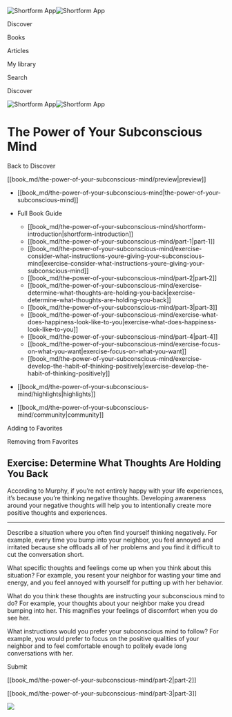![Shortform App](/img/logo.36a2399e.svg)![Shortform App](/img/logo-dark.70c1b072.svg)

Discover

Books

Articles

My library

Search

Discover

![Shortform App](/img/logo.36a2399e.svg)![Shortform App](/img/logo-dark.70c1b072.svg)

# The Power of Your Subconscious Mind

Back to Discover

[[book_md/the-power-of-your-subconscious-mind/preview|preview]]

  * [[book_md/the-power-of-your-subconscious-mind|the-power-of-your-subconscious-mind]]
  * Full Book Guide

    * [[book_md/the-power-of-your-subconscious-mind/shortform-introduction|shortform-introduction]]
    * [[book_md/the-power-of-your-subconscious-mind/part-1|part-1]]
    * [[book_md/the-power-of-your-subconscious-mind/exercise-consider-what-instructions-youre-giving-your-subconscious-mind|exercise-consider-what-instructions-youre-giving-your-subconscious-mind]]
    * [[book_md/the-power-of-your-subconscious-mind/part-2|part-2]]
    * [[book_md/the-power-of-your-subconscious-mind/exercise-determine-what-thoughts-are-holding-you-back|exercise-determine-what-thoughts-are-holding-you-back]]
    * [[book_md/the-power-of-your-subconscious-mind/part-3|part-3]]
    * [[book_md/the-power-of-your-subconscious-mind/exercise-what-does-happiness-look-like-to-you|exercise-what-does-happiness-look-like-to-you]]
    * [[book_md/the-power-of-your-subconscious-mind/part-4|part-4]]
    * [[book_md/the-power-of-your-subconscious-mind/exercise-focus-on-what-you-want|exercise-focus-on-what-you-want]]
    * [[book_md/the-power-of-your-subconscious-mind/exercise-develop-the-habit-of-thinking-positively|exercise-develop-the-habit-of-thinking-positively]]
  * [[book_md/the-power-of-your-subconscious-mind/highlights|highlights]]
  * [[book_md/the-power-of-your-subconscious-mind/community|community]]



Adding to Favorites 

Removing from Favorites 

## Exercise: Determine What Thoughts Are Holding You Back

According to Murphy, if you’re not entirely happy with your life experiences, it’s because you’re thinking negative thoughts. Developing awareness around your negative thoughts will help you to intentionally create more positive thoughts and experiences.

* * *

Describe a situation where you often find yourself thinking negatively. For example, every time you bump into your neighbor, you feel annoyed and irritated because she offloads all of her problems and you find it difficult to cut the conversation short.

What specific thoughts and feelings come up when you think about this situation? For example, you resent your neighbor for wasting your time and energy, and you feel annoyed with yourself for putting up with her behavior.

What do you think these thoughts are instructing your subconscious mind to do? For example, your thoughts about your neighbor make you dread bumping into her. This magnifies your feelings of discomfort when you do see her.

What instructions would you prefer your subconscious mind to follow? For example, you would prefer to focus on the positive qualities of your neighbor and to feel comfortable enough to politely evade long conversations with her.

Submit 

[[book_md/the-power-of-your-subconscious-mind/part-2|part-2]]

[[book_md/the-power-of-your-subconscious-mind/part-3|part-3]]

![](https://bat.bing.com/action/0?ti=56018282&Ver=2&mid=0476ff27-cf42-4480-b501-aafefd3950d3&sid=1711133063fa11eebdec89a8b8ae3bbc&vid=171147a063fa11eea7440fcfeb230d96&vids=0&msclkid=N&pi=0&lg=en-US&sw=800&sh=600&sc=24&nwd=1&tl=Shortform%20%7C%20Book&p=https%3A%2F%2Fwww.shortform.com%2Fapp%2Fbook%2Fthe-power-of-your-subconscious-mind%2Fexercise-determine-what-thoughts-are-holding-you-back&r=&lt=322&evt=pageLoad&sv=1&rn=772014)
